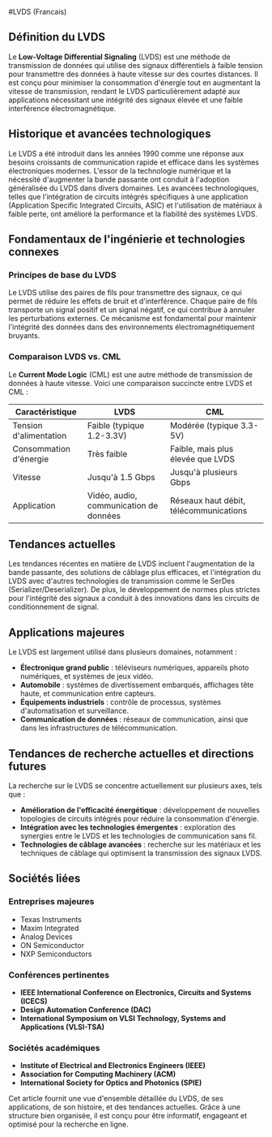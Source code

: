 #LVDS (Francais)

## Définition du LVDS

Le **Low-Voltage Differential Signaling** (LVDS) est une méthode de transmission de données qui utilise des signaux différentiels à faible tension pour transmettre des données à haute vitesse sur des courtes distances. Il est conçu pour minimiser la consommation d'énergie tout en augmentant la vitesse de transmission, rendant le LVDS particulièrement adapté aux applications nécessitant une intégrité des signaux élevée et une faible interférence électromagnétique.

## Historique et avancées technologiques

Le LVDS a été introduit dans les années 1990 comme une réponse aux besoins croissants de communication rapide et efficace dans les systèmes électroniques modernes. L'essor de la technologie numérique et la nécessité d'augmenter la bande passante ont conduit à l'adoption généralisée du LVDS dans divers domaines. Les avancées technologiques, telles que l'intégration de circuits intégrés spécifiques à une application (Application Specific Integrated Circuits, ASIC) et l'utilisation de matériaux à faible perte, ont amélioré la performance et la fiabilité des systèmes LVDS.

## Fondamentaux de l'ingénierie et technologies connexes

### Principes de base du LVDS

Le LVDS utilise des paires de fils pour transmettre des signaux, ce qui permet de réduire les effets de bruit et d'interférence. Chaque paire de fils transporte un signal positif et un signal négatif, ce qui contribue à annuler les perturbations externes. Ce mécanisme est fondamental pour maintenir l'intégrité des données dans des environnements électromagnétiquement bruyants.

### Comparaison LVDS vs. CML

Le **Current Mode Logic** (CML) est une autre méthode de transmission de données à haute vitesse. Voici une comparaison succincte entre LVDS et CML :

| Caractéristique   | LVDS                               | CML                               |
|-------------------|------------------------------------|------------------------------------|
| Tension d'alimentation | Faible (typique 1.2-3.3V)         | Modérée (typique 3.3-5V)           |
| Consommation d'énergie | Très faible                      | Faible, mais plus élevée que LVDS  |
| Vitesse            | Jusqu'à 1.5 Gbps                   | Jusqu'à plusieurs Gbps             |
| Application        | Vidéo, audio, communication de données | Réseaux haut débit, télécommunications |

## Tendances actuelles

Les tendances récentes en matière de LVDS incluent l'augmentation de la bande passante, des solutions de câblage plus efficaces, et l'intégration du LVDS avec d'autres technologies de transmission comme le SerDes (Serializer/Deserializer). De plus, le développement de normes plus strictes pour l'intégrité des signaux a conduit à des innovations dans les circuits de conditionnement de signal.

## Applications majeures

Le LVDS est largement utilisé dans plusieurs domaines, notamment :

- **Électronique grand public** : téléviseurs numériques, appareils photo numériques, et systèmes de jeux vidéo.
- **Automobile** : systèmes de divertissement embarqués, affichages tête haute, et communication entre capteurs.
- **Équipements industriels** : contrôle de processus, systèmes d'automatisation et surveillance.
- **Communication de données** : réseaux de communication, ainsi que dans les infrastructures de télécommunication.

## Tendances de recherche actuelles et directions futures

La recherche sur le LVDS se concentre actuellement sur plusieurs axes, tels que :

- **Amélioration de l'efficacité énergétique** : développement de nouvelles topologies de circuits intégrés pour réduire la consommation d'énergie.
- **Intégration avec les technologies émergentes** : exploration des synergies entre le LVDS et les technologies de communication sans fil.
- **Technologies de câblage avancées** : recherche sur les matériaux et les techniques de câblage qui optimisent la transmission des signaux LVDS.

## Sociétés liées

### Entreprises majeures

- Texas Instruments
- Maxim Integrated
- Analog Devices
- ON Semiconductor
- NXP Semiconductors

### Conférences pertinentes

- **IEEE International Conference on Electronics, Circuits and Systems (ICECS)**
- **Design Automation Conference (DAC)**
- **International Symposium on VLSI Technology, Systems and Applications (VLSI-TSA)**

### Sociétés académiques

- **Institute of Electrical and Electronics Engineers (IEEE)**
- **Association for Computing Machinery (ACM)**
- **International Society for Optics and Photonics (SPIE)**

Cet article fournit une vue d'ensemble détaillée du LVDS, de ses applications, de son histoire, et des tendances actuelles. Grâce à une structure bien organisée, il est conçu pour être informatif, engageant et optimisé pour la recherche en ligne.